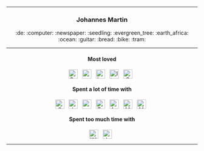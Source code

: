 ------
<div align="center">
<h3>Johannes Martin</h3> 
<p>:de: :computer: :newspaper: :seedling: :evergreen_tree: :earth_africa: :ocean: :guitar: :bread: :bike: :tram:</p>
</div>

------

<!--
</div>
<div align="center">
-->

<div align="center">
<h4>Most loved</h4>
<img src="https://img.shields.io/badge/C++-00599C?style=for-the-badge&logo=cplusplus&logoColor=white" alt="C++" align="center" height="24"/>&nbsp;&nbsp;
<img src="https://img.shields.io/badge/python%20-%2314354C.svg?&style=for-the-badge&logo=python&logoColor=white" alt="python" align="center" height="24"/>&nbsp;&nbsp;
<img src="https://img.shields.io/badge/bash%20-%23121011.svg?&style=for-the-badge&logo=gnu-bash&logoColor=white" alt="bash" align="center" height="24"/>&nbsp;&nbsp;
<img src="https://img.shields.io/badge/Linux-FCC624?style=for-the-badge&logo=linux&logoColor=black" alt="linux" align="center" height="24"/>&nbsp;&nbsp;
<img src="https://img.shields.io/badge/GNU-A42E2B?style=for-the-badge&logo=gnu&logoColor=black" alt="GNU" align="center" height="24"/>&nbsp;&nbsp;
<h4>Spent a lot of time with</h4> 
<img src="https://img.shields.io/badge/C-A8B9CC?style=for-the-badge&logo=c&logoColor=white" alt="C" align="center" height="24"/>&nbsp;&nbsp;
<img src="https://img.shields.io/badge/javascript-F7DF1E?style=for-the-badge&logo=javascript&logoColor=white" alt="JavaScript" align="center" height="24"/>&nbsp;&nbsp;
<img src="https://img.shields.io/badge/node.js-339933?style=for-the-badge&logo=node.js&logoColor=white" alt="node.js" align="center" height="24"/>&nbsp;&nbsp;
<img src="https://img.shields.io/badge/typescript-3178C6?style=for-the-badge&logo=typescript&logoColor=white" alt="TypeScript" align="center" height="24"/>&nbsp;&nbsp;
<img src="https://img.shields.io/badge/Angular-DD0031?style=for-the-badge&logo=angular&logoColor=white" alt="Angular" align="center" height="24"/>&nbsp;&nbsp;
<img src="https://img.shields.io/badge/MongoDB-4EA94B?style=for-the-badge&logo=mongodb&logoColor=white" alt="MongoDB" align="center" height="24"/>&nbsp;&nbsp;
<img src="https://img.shields.io/badge/MacOS-000000?style=for-the-badge&logo=macos&logoColor=white" alt="MacOS" align="center" height="24"/>&nbsp;&nbsp;
<h4>Spent too much time with</h4>
<img src="https://img.shields.io/badge/Windows-0078D6?style=for-the-badge&logo=windows&logoColor=white" alt="Windows" align="center" height="24"/>&nbsp;&nbsp;
<img src="https://img.shields.io/badge/Java-ED8B00?style=for-the-badge&logo=java&logoColor=white" alt="Java" align="center" height="24"/>&nbsp;&nbsp;
</div>

------





<!--
**jammartin/jammartin** is a ✨ _special_ ✨ repository because its `README.md` (this file) appears on your GitHub profile.

Here are some ideas to get you started:

- 🔭 I’m currently working on ...
- 🌱 I’m currently learning ...
- 👯 I’m looking to collaborate on ...
- 🤔 I’m looking for help with ...
- 💬 Ask me about ...
- 📫 How to reach me: ...
- 😄 Pronouns: ...
- ⚡ Fun fact: ...
-->
